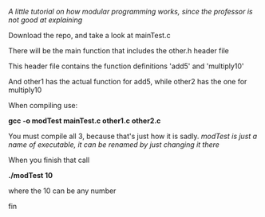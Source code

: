 *A little tutorial on how modular programming works, since the professor
is not good at explaining*

Download the repo, and take a look at mainTest.c

There will be the main function that includes the other.h header file

This header file contains the function definitions 'add5' and 'multiply10'

And other1 has the actual function for add5, while other2 has the one for multiply10

When compiling use:

**gcc -o modTest mainTest.c other1.c other2.c**

You must compile all 3, because that's just how it is sadly.
*modTest is just a name of executable, it can be renamed by just changing it there*

When you finish that call

**./modTest 10**

where the 10 can be any number

fin
